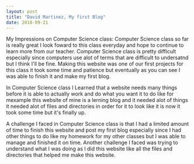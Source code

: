 ```yaml
---
layout: post
title: "David Martinez, My first Blog"
date: 2018-09-21
---
```

My Impressions on Computer Science class:
  Computer Science class so far is really great I look foward to this class everyday and hope to continue to learn more from our teacher. Computer Science class is pretty difficult especially since computers use alot of terms that are difficult to undersatnd but I think I'll be fine. Making this website was one of our first projects for this class it took some time and patience but eventually as you can see I was able to finish it and make my first blog.
  
  In Computer Science class I Learned that a website needs many things before it is able to actually work and do what you want it to do like for mexample this website of mine is a lerning blog and it needed alot of things it needed alot of files and directories in order for it to look like it is now it took some time but it's finally up.
  
  A challenge I faced in Computer Science class is that I had a limited amount of time to finish this website and post my first blog especially since I had other things to do like my homework for my other classes but I was able to manage and finished it on time. Another challenge I faced was trying to understand what I was doing as I did this website like all the files and directories that helped me make this website.
